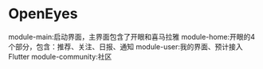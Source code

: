 # OpenEyes

module-main:启动界面，主界面包含了开眼和喜马拉雅
module-home:开眼的4个部分，包含：推荐、关注、日报、通知
module-user:我的界面、预计接入 Flutter
module-community:社区